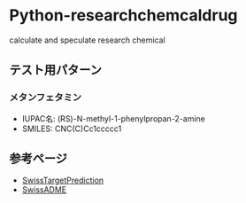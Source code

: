 # Python-researchchemcaldrug
calculate and speculate research chemical 

## テスト用パターン
### メタンフェタミン
- IUPAC名: (RS)-N-methyl-1-phenylpropan-2-amine
- SMILES: CNC(C)Cc1ccccc1

## 参考ページ
- [SwissTargetPrediction](http://www.swisstargetprediction.ch/)
- [SwissADME](http://www.swissadme.ch/)

